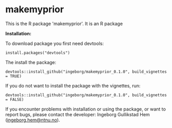
# makemyprior

This is the R package 'makemyprior'. It is an R package 

**Installation:**

To download package you first need devtools:

```
install.packages("devtools")
```

The install the package:

```
devtools::install_github("ingeborg/makemyprior_0.1.0", build_vignettes = TRUE)
```

If you do not want to install the package with the vignettes, run:

```
devtools::install_github("ingeborg/makemyprior_0.1.0", build_vignettes = FALSE)
```

If you encounter problems with installation or using the package, or want to report bugs, please contact the developer: Ingeborg Gullikstad Hem (ingeborg.hem@ntnu.no).


